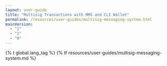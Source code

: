 ```yaml
---
layout: user-guide
title: "Multisig Transactions with MMS and CLI Wallet"
permalink: /resources/user-guides/multisig-messaging-system.html
mainVersion:
  - "1"
  - "1"
  - "0"
---
```

{% t global.lang_tag %}
{% tf resources/user-guides/multisig-messaging-system.md %}
